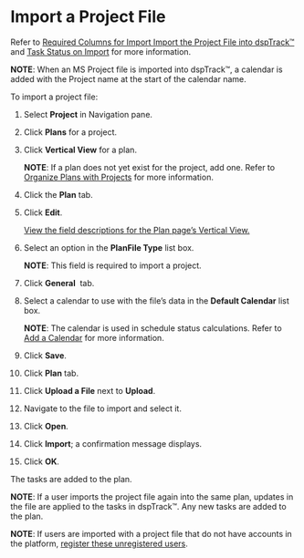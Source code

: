# Import a Project File

Refer to [Required Columns for Import Import the Project File into
dspTrack™](Required_Columns_for_Import.htm) and [Task Status on
Import](../Page_Desc/Task_Status_on_Import.htm) for more information.

<span style="font-weight: bold;">NOTE</span>: When an MS Project file is
imported into dspTrack™, a calendar is added with the Project name at
the start of the calendar name.

To import a project file:

1.  Select **Project** in Navigation pane.

2.  Click <span style="font-weight: bold;">Plans</span> for a project.

3.  Click **Vertical View** for a plan.
    
    <span style="font-weight: bold;">NOTE</span>: If a plan does not yet
    exist for the project, add one. Refer to [Organize Plans with
    Projects](Organize_Plans_with_Projects.htm) for more information.

4.  Click the <span style="font-weight: bold;">Plan</span> tab.

5.  Click **Edit**.
    
    [View the field descriptions for the Plan page’s Vertical
    View.](../Page_Desc/Plan_H.htm#Plan_V)

6.  Select an option in the
    <span style="font-weight: bold;">Plan</span>**File Type** list box.
    
    <span style="font-weight: bold;">NOTE</span>: This field is required
    to import a project.

7.  Click <span style="font-weight: bold;">General</span>  tab.

8.  Select a calendar to use with the file’s data in the **Default
    Calendar** list box.
    
    **NOTE**: The calendar is used in schedule status calculations.
    Refer to [Add a
    Calendar](../../Common/Use_Cases/Add_a_Calendar.htm)<span> for more
    information.</span>

9.  Click **Save**.

10. Click <span style="font-weight: bold;">Plan</span> tab.

11. Click **Upload a File** next to
    <span style="font-weight: bold;">Upload</span>.

12. Navigate to the file to import and select it.

13. Click **Open**.

14. Click **Import**; a confirmation message displays.

15. Click **OK**.

The tasks are added to the plan.

**NOTE**: If a user imports the project file again into the same plan,
updates in the file are applied to the tasks in dspTrack™. Any new tasks
are added to the plan.

**NOTE**: If users are imported with a project file that do not have
accounts in the platform, [register these unregistered
users](Register_Unregistered_Users_Imprtd_dspTrack.htm).
